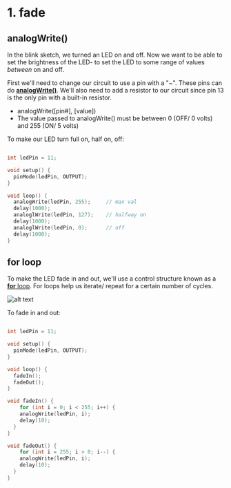 # 1. fade

## analogWrite()
In the blink sketch, we turned an LED on and off. Now we want to be able to set the brightness of the LED- to set the LED to some range of values *between* on and off. 

First we'll need to change our circuit to use a pin with a "~". These pins can do [**analogWrite()**](https://www.arduino.cc/en/Reference/AnalogWrite). We'll also need to add a resistor to our circuit since pin 13 is the only pin with a built-in resistor.

* analogWrite([pin#], [value]) 
* The value passed to analogWrite() must be between 0 (OFF/ 0 volts) and 255 (ON/ 5 volts)

To make our LED turn full on, half on, off:

```c++

int ledPin = 11;

void setup() {
  pinMode(ledPin, OUTPUT);
}

void loop() {
  analogWrite(ledPin, 255);     // max val
  delay(1000);                  
  analoglWrite(ledPin, 127);    // halfway on
  delay(1000);              
  analoglWrite(ledPin, 0);      // off
  delay(1000);              
}
```

## for loop
To make the LED fade in and out, we'll use a control structure known as a [**for** loop](https://www.arduino.cc/en/Reference/For). For loops help us iterate/ repeat for a certain number of cycles.

![alt text](https://www.arduino.cc/en/uploads/Reference/ForLoopIllustrated.png)


To fade in and out:

```c++

int ledPin = 11;

void setup() {
  pinMode(ledPin, OUTPUT);
}

void loop() {
  fadeIn();
  fadeOut();
}

void fadeIn() {
    for (int i = 0; i < 255; i++) {
    analogWrite(ledPin, i);
    delay(10);
  }
}

void fadeOut() {
    for (int i = 255; i > 0; i--) {
    analogWrite(ledPin, i);
    delay(10);
  }
}
```